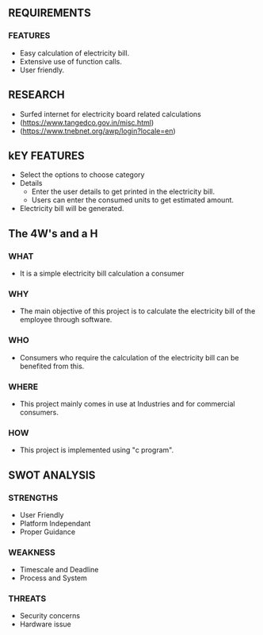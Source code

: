 ## REQUIREMENTS
### FEATURES
* Easy calculation of electricity bill.
* Extensive use of function calls.
* User friendly.
## RESEARCH
* Surfed internet for electricity board related calculations
* (https://www.tangedco.gov.in/misc.html)
* (https://www.tnebnet.org/awp/login?locale=en)
## kEY FEATURES
* Select the options to choose category
* Details
  * Enter the user details to get printed in the electricity bill.
  * Users can enter the consumed units to get estimated amount.
* Electricity bill will be generated.
## The 4W's and a H
### WHAT
* It is a simple electricity bill calculation a consumer
### WHY
* The main objective of this project is to calculate the electricity bill of the employee through software.
### WHO
* Consumers who require the calculation of the electricity bill can be benefited from this.
### WHERE 
* This project mainly comes in use at Industries and for commercial consumers.
### HOW
* This project is implemented using "c program". 
## SWOT ANALYSIS
### STRENGTHS
* User Friendly
* Platform Independant
* Proper Guidance
### WEAKNESS
* Timescale and Deadline
* Process and System
### THREATS
* Security concerns
* Hardware issue

